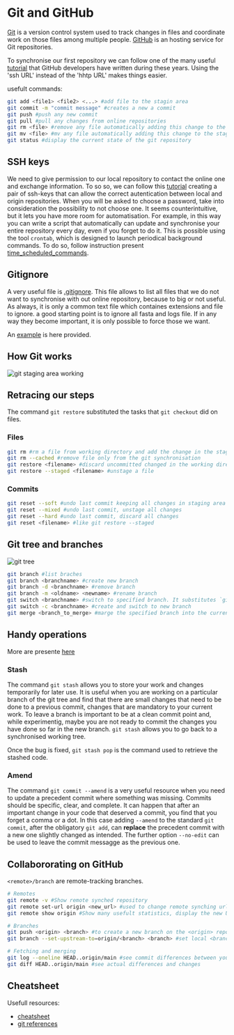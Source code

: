 # Git and GitHub

[Git](https://git-scm.com/) is a version control system used to track changes in files and coordinate work on those files among multiple people. [GitHub](https://github.com/) is an hosting service for Git repositories.

To synchronise our first repository we can follow one of the many useful [tutorial](https://docs.github.com/en/repositories/creating-and-managing-repositories/cloning-a-repository?platform=linux&tool=webui) that GitHub developers have written during these years. Using the 'ssh URL' instead of the 'hhtp URL' makes things easier.

usefult commands:

```bash
git add <file1> <file2> <...> #add file to the stagin area
git commit -m "commit message" #creates a new a commit 
git push #push any new commit
git pull #pull any changes from online repositories
git rm <file> #remove any file automatically adding this change to the staging area
git mv <file> #mv any file automatically adding this change to the staging area
git status #display the current state of the git repository
```

## SSH keys

We need to give permission to our local repository to contact the online one and exchange information. To so so, we can follow this [tutorial](https://docs.github.com/en/authentication/connecting-to-github-with-ssh/generating-a-new-ssh-key-and-adding-it-to-the-ssh-agent) creating a pair of ssh-keys that can allow the correct autentication between local and origin repositories. When you will be asked to choose a password, take into consideration the possibility to not choose one. It seems counterintuitive, but it lets you have more room for automatisation. For example, in this way you can write a script that automatically can update and synchronise your entire repository every day, even if you forget to do it. This is possible using the tool `crontab`, which is designed to launch periodical background commands. To do so, follow instruction present [time_scheduled_commands](./time_scheduled_commands.md).

## Gitignore

A very useful file is [.gitignore](https://docs.github.com/en/get-started/getting-started-with-git/ignoring-files). This file allows to list all files that we do not want to synchronise with out online repository, because to big or not useful. As always, it is only a common text file which containes extensions and file to ignore. a good starting point is to ignore all fasta and logs file. If in any way they become important, it is only possible to force those we want.

An [example](../../.gitignore) is here provided.

## How Git works

![git staging area working](./99_figures/git_staging_area.jpeg)

## Retracing our steps

The command `git restore` substituted the tasks that `git checkout` did on files.

### Files

```bash
git rm #rm a file from working directory and add the change in the staging area
git rm --cached #remove file only from the git synchronisation
git restore <filename> #discard uncommitted changed in the working directory
git restore --staged <filename> #unstage a file
```

### Commits

```bash
git reset --soft #undo last commit keeping all changes in staging area
git reset --mixed #undo last commit, unstage all changes
git reset --hard #undo last commit, discard all changes
git reset <filename> #like git restore --staged
```

## Git tree and branches

![git tree](./99_figures/git_tree.png)

```bash
git branch #list braches
git branch <branchname> #create new branch
git branch -d <branchname> #remove branch
git branch -m <oldname> <newname> #rename branch
git switch <branchname> #switch to specified branch. It substitutes `git checkout`
git switch -c <branchname> #create and switch to new branch
git merge <branch_to_merge> #marge the specified branch into the current one
```

## Handy operations

More are presente [here](https://www.codecademy.com/courses/learn-git/articles/handy-git-operations)

### Stash

The command `git stash` allows you to store your work and changes temporarily for later use. It is useful when you are working on a particular branch of the git tree and find that there are small changes that need to be done to a previous commit, changes that are mandatory to your current work. To leave a branch is important to be at a clean commit point and, while experimentig, maybe you are not ready to commit the changes you have done so far in the new branch. `git stash` allows you to go back to a synchronised working tree.

Once the bug is fixed, `git stash pop` is the command used to retrieve the stashed code.

### Amend

The command `git commit --amend` is a very useful resource when you need to update a precedent commit where something was missing. Commits should be specific, clear, and complete. It can happen that after an important change in your code that deserved a commit, you find that you forget a comma or a dot. In this case adding `--amend` to the standard `git commit`, after the obligatory `git add`, can **replace** the precedent commit with a new one slightly changed as intended. The further option `--no-edit` can be used to leave the commit messagge as the previous one.

## Collabororating on GitHub

`<remote>/branch` are remote-tracking branches.

```bash
# Remotes
git remote -v #Show remote synched repository
git remote set-url origin <new_url> #used to change remote synching url. Usefult when selected hhtps instead of ssh
git remote show origin #Show many usefult statistics, display the new URL for both fetch and push operations, list the local branches, and confirm that they are tracked

# Branches
git push <origin> <branch> #to create a new branch on the <origin> repository
git branch --set-upstream-to=origin/<branch> <branch> #set local <branch> to synchronise with origin/<branch>

# Fetching and merging
git log --oneline HEAD..origin/main #see commit differences between your HEAD and the remote-tracking branch
git diff HEAD..origin/main #see actual differences and changes
```

## Cheatsheet

Usefull resources:

  - [cheatsheet](https://education.github.com/git-cheat-sheet-education.pdf)
  - [git references](https://git-scm.com/docs)
